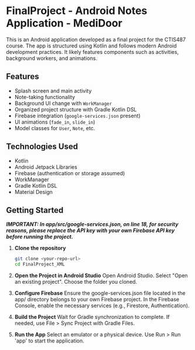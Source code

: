 # FinalProject - Android Notes Application - MediDoor

This is an Android application developed as a final project for the CTIS487 course. The app is structured using Kotlin and follows modern Android development practices. It likely features components such as activities, background workers, and animations.

## Features

- Splash screen and main activity
- Note-taking functionality
- Background UI change with `WorkManager`
- Organized project structure with Gradle Kotlin DSL
- Firebase integration (`google-services.json` present)
- UI animations (`fade_in`, `slide_in`)
- Model classes for `User`, `Note`, etc.

## Technologies Used

- Kotlin
- Android Jetpack Libraries
- Firebase (authentication or storage assumed)
- WorkManager
- Gradle Kotlin DSL
- Material Design

## Getting Started

***IMPORTANT: In app/src/google-services.json, on line 18, for security reasons, please replace the API key with your own Firebase API key before running the project.***

1. **Clone the repository**  
   ```bash
   git clone <your-repo-url>
   cd FinalProject_XML

2. **Open the Project in Android Studio**
Open Android Studio.
Select "Open an existing project".
Choose the folder you cloned.

3. **Configure Firebase**
Ensure the google-services.json file located in the app/ directory belongs to your own Firebase project.
In the Firebase Console, enable the necessary services (e.g., Firestore, Authentication).

4. **Build the Project**
Wait for Gradle synchronization to complete.
If needed, use File > Sync Project with Gradle Files.

5. **Run the App**
Select an emulator or a physical device.
Use Run > Run 'app' to start the application.


